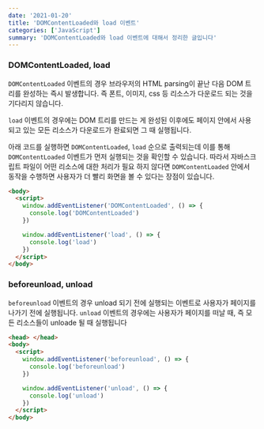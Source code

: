 ```yaml
---
date: '2021-01-20'
title: 'DOMContentLoaded와 load 이벤트'
categories: ['JavaScript']
summary: 'DOMContentLoaded와 load 이벤트에 대해서 정리한 글입니다'
---
```


### DOMContentLoaded, load

`DOMContentLoaded` 이벤트의 경우 브라우저의 HTML parsing이 끝난 다음 DOM 트리를 완성하는 즉시 발생합니다. 즉 폰트, 이미지, css 등 리소스가 다운로드 되는 것을 기다리지 않습니다.

`load` 이벤트의 경우에는 DOM 트리를 만드는 게 완성된 이후에도 페이지 안에서 사용되고 있는 모든 리소스가 다운로드가 완료되면 그 때 실행됩니다.

아래 코드를 실행하면 `DOMContentLoaded`, `load` 순으로 출력되는데 이를 통해 `DOMContentLoaded` 이벤트가 먼저 실행되는 것을 확인할 수 있습니다. 따라서 자바스크립트 파일이 어떤 리소스에 대한 처리가 필요 하지 않다면 `DOMContentLoaded` 안에서 동작을 수행하면 사용자가 더 빨리 화면을 볼 수 있다는 장점이 있습니다.

```html
<body>
  <script>
    window.addEventListener('DOMContentLoaded', () => {
      console.log('DOMContentLoaded')
    })

    window.addEventListener('load', () => {
      console.log('load')
    })
  </script>
</body>
```

### beforeunload, unload

`beforeunload` 이벤트의 경우 unload 되기 전에 실행되는 이벤트로 사용자가 페이지를 나가기 전에 실행됩니다.
`unload` 이벤트의 경우에는 사용자가 페이지를 떠날 때, 즉 모든 리소스들이 unloade 될 때 실행됩니다

```html
<head> </head>
<body>
  <script>
    window.addEventListener('beforeunload', () => {
      console.log('beforeunload')
    })

    window.addEventListener('unload', () => {
      console.log('unload')
    })
  </script>
</body>
```
